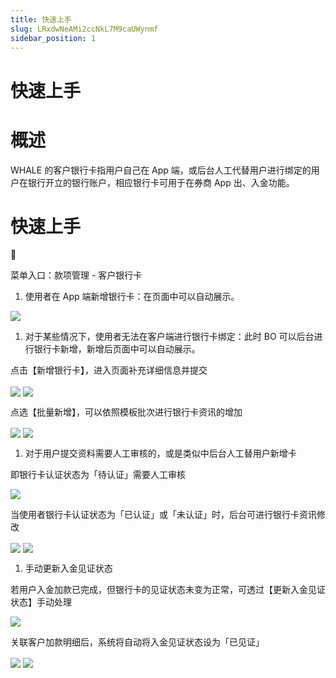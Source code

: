 ```yaml
---
title: 快速上手
slug: LRxdwNeAMi2ccNkL7M9caUWynmf
sidebar_position: 1
---
```



# 快速上手

# 概述

WHALE 的客户银行卡指用户自己在 App 端，或后台人工代替用户进行绑定的用户在银行开立的银行账户，相应银行卡可用于在券商 App 出、入金功能。

# 快速上手

<div class="callout callout-bg-6 callout-border-6">
<div class='callout-emoji'>📍</div>
<p>菜单入口：款项管理 - 客户银行卡</p>
</div>

1. 使用者在 App 端新增银行卡：在页面中可以自动展示。

<img src="/assets/ZWMib4cneov7Asxnlmdc3dSWn6y.png" src-width="3806" src-height="1792" align="center"/>

1. 对于某些情况下，使用者无法在客户端进行银行卡绑定：此时 BO 可以后台进行银行卡新增，新增后页面中可以自动展示。

点击【新增银行卡】，进入页面补充详细信息并提交

<img src="/assets/P4FObAUMYo9IJNxU3CUclOwfnLb.png" src-width="3820" src-height="626" align="center"/>

<img src="/assets/B8u8bkAHUolXMxx4tofcQcivnrb.png" src-width="3814" src-height="1854" align="center"/>

点选【批量新增】，可以依照模板批次进行银行卡资讯的增加

<img src="/assets/EjgJbgkPwo3lHSxFRFIcBXlVn6e.png" src-width="3832" src-height="760" align="center"/>

<img src="/assets/FEetbKy0yo6rnoxvmYHcrr8hnCf.png" src-width="3334" src-height="1766" align="center"/>

1. 对于用户提交资料需要人工审核的，或是类似中后台人工替用户新增卡

即银行卡认证状态为「待认证」需要人工审核

<img src="/assets/QUKtbIDCXo3A1VxWbhhcOTSXnBf.png" src-width="3322" src-height="924" align="center"/>

当使用者银行卡认证状态为「已认证」或「未认证」时，后台可进行银行卡资讯修改

<img src="/assets/MAD0b2XpNoYVVXx8Ykzc1cx8nGg.png" src-width="3316" src-height="1710" align="center"/>

<img src="/assets/I7bUbHTmno93aKxD8i6caXIvnqc.png" src-width="3302" src-height="1780" align="center"/>

1. 手动更新入金见证状态

若用户入金加款已完成，但银行卡的见证状态未变为正常，可透过【更新入金见证状态】手动处理

<img src="/assets/VnrGbSlcooegklx967ac5blkn6c.png" src-width="2862" src-height="800" align="center"/>

关联客户加款明细后，系统将自动将入金见证状态设为「已见证」

<img src="/assets/GgsBbPVBSo3B40xHjBIcCsMvnjP.png" src-width="2354" src-height="1224" align="center"/>

<img src="/assets/Elb2bXHO4o2zAJx5GTtcjpCQnVd.png" src-width="2360" src-height="676" align="center"/>


